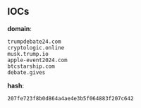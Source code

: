 
## IOCs

__domain__:

```text
trumpdebate24.com
cryptologic.online
musk.trump.io
apple-event2024.com
btcstarship.com
debate.gives
```
__hash__:

```text
207fe723f8b0d864a4ae4e3b5f064883f207c642
```